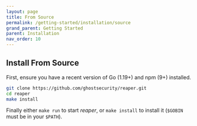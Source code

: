 ```yaml
---
layout: page
title: From Source
permalink: /getting-started/installation/source
grand_parent: Getting Started
parent: Installation
nav_order: 10
---
```


## Install From Source

First, ensure you have a recent version of Go (1.19+) and npm (9+) installed.

```bash
git clone https://github.com/ghostsecurity/reaper.git
cd reaper
make install
```

Finally either `make run` to start _reaper_, or `make install` to install it (`$GOBIN` must be in your `$PATH`).
